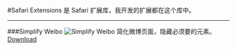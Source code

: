 #Safari Extensions
是 Safari 扩展库，我开发的扩展都在这个库中。

---

###Simplify Weibo
![Simplify Weibo](https://gsl8bg.by3302.livefilestore.com/y2pxQ-kwp84bX_CmLtdxf_vu9fw005u-8gmKJ-Y3PD4RN3njFWqhbbr662gqR2ax25lzjndyqndXAediHSsYQm3j6FBEtxUwMQKqvVbPzU1gfA/Simplify-Weibo-1-0-0.png)
简化微博页面，隐藏必须要的元素。<br>
[Download](http://kaiyuan.github.io/Safari-Extensions/downloads/Simplify%20Weibo_1_0_0.safariextz)